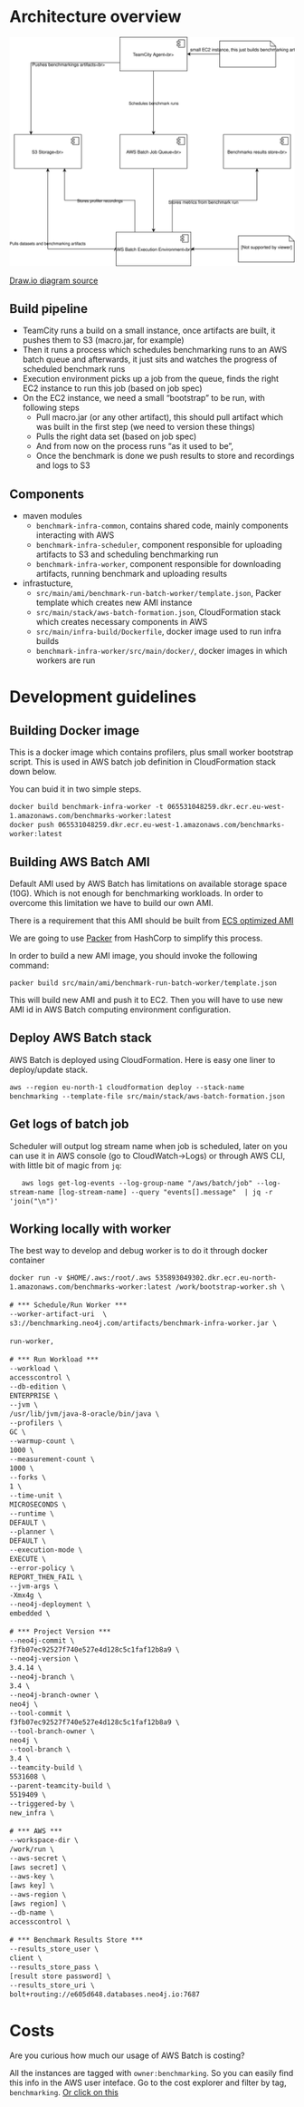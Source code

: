 # Architecture overview

![Benchmarking infrastructure overview](benchmarking-infrastrcture.svg)

[Draw.io diagram source](https://www.draw.io/?page-id=d8cSnnHiEe-P8-4SL6Jb&scale=auto#G1Z5smRPEfWNSEWeidfOiFIAJdWb6HpEZg)

## Build pipeline

* TeamCity runs a build on a small instance, once artifacts are built, it pushes them to S3 (macro.jar, for example)
* Then it runs a process which schedules benchmarking runs to an AWS batch queue and afterwards, it just sits and watches the progress of scheduled benchmark runs
* Execution environment picks up a job from the queue, finds the right EC2 instance to run this job (based on job spec)
* On the EC2 instance, we need a small “bootstrap” to be run, with following steps
    * Pull macro.jar (or any other artifact), this should pull artifact which was built in the first step (we need to version these things)
    * Pulls the right data set (based on  job spec)
    * And from now on the process runs “as it used to be”,
    * Once the benchmark is done we push results to store and recordings and logs to S3

## Components

* maven modules
    * `benchmark-infra-common`, contains shared code, mainly components interacting with AWS
    * `benchmark-infra-scheduler`, component responsible for uploading artifacts to S3 and scheduling benchmarking run
    * `benchmark-infra-worker`, component responsible for downloading artifacts, running benchmark and uploading results
* infrastucture,
    * `src/main/ami/benchmark-run-batch-worker/template.json`, Packer template which creates new AMI instance
    * `src/main/stack/aws-batch-formation.json`, CloudFormation stack which creates necessary components in AWS
    * `src/main/infra-build/Dockerfile`, docker image used to run infra builds
    * `benchmark-infra-worker/src/main/docker/`, docker images in which workers are run

# Development guidelines

## Building Docker image

This is a docker image which contains profilers, plus small worker bootstrap
script. This is used in AWS batch job definition in CloudFormation stack down
below.

You can buid it in two simple steps.

	docker build benchmark-infra-worker -t 065531048259.dkr.ecr.eu-west-1.amazonaws.com/benchmarks-worker:latest
	docker push 065531048259.dkr.ecr.eu-west-1.amazonaws.com/benchmarks-worker:latest

## Building AWS Batch AMI

Default AMI used by AWS Batch has limitations on available storage space (10G).
Which is not enough for benchmarking workloads. In order to overcome this limitation we
have to build our own AMI.

There is a requirement that this AMI should be built from
[ECS optimized AMI](https://docs.aws.amazon.com/AmazonECS/latest/developerguide/ecs-optimized_AMI.html)

We are going to use [Packer](https://www.packer.io/) from HashCorp to simplify this process.

In order to build a new AMI image, you should invoke the following command:

	packer build src/main/ami/benchmark-run-batch-worker/template.json

This will build new AMI and push it to EC2. Then you will have to use new AMI id
in AWS Batch computing environment configuration.

## Deploy AWS Batch stack

AWS Batch is deployed using CloudFormation. Here is easy one liner to deploy/update stack.

	aws --region eu-north-1 cloudformation deploy --stack-name benchmarking --template-file src/main/stack/aws-batch-formation.json

## Get logs of batch job

Scheduler will output log stream name when job is scheduled, later on you can use it
in AWS console (go to CloudWatch->Logs) or through AWS CLI, with little bit of
magic from `jq`:

       aws logs get-log-events --log-group-name "/aws/batch/job" --log-stream-name [log-stream-name] --query "events[].message"  | jq -r 'join("\n")'

## Working locally with worker

The best way to develop and debug worker is to do it through docker container

	docker run -v $HOME/.aws:/root/.aws 535893049302.dkr.ecr.eu-north-1.amazonaws.com/benchmarks-worker:latest /work/bootstrap-worker.sh \

    # *** Schedule/Run Worker ***
    --worker-artifact-uri  \
    s3://benchmarking.neo4j.com/artifacts/benchmark-infra-worker.jar \

    run-worker,
    
    # *** Run Workload ***    
    --workload \
    accesscontrol \
    --db-edition \
    ENTERPRISE \
    --jvm \
    /usr/lib/jvm/java-8-oracle/bin/java \
    --profilers \
    GC \
    --warmup-count \
    1000 \
    --measurement-count \
    1000 \
    --forks \
    1 \
    --time-unit \
    MICROSECONDS \
    --runtime \
    DEFAULT \
    --planner \
    DEFAULT \
    --execution-mode \
    EXECUTE \
    --error-policy \
    REPORT_THEN_FAIL \
    --jvm-args \
    -Xmx4g \
    --neo4j-deployment \
    embedded \
    
    # *** Project Version ***
    --neo4j-commit \
    f3fb07ec92527f740e527e4d128c5c1faf12b8a9 \
    --neo4j-version \
    3.4.14 \
    --neo4j-branch \
    3.4 \
    --neo4j-branch-owner \
    neo4j \
    --tool-commit \
    f3fb07ec92527f740e527e4d128c5c1faf12b8a9 \
    --tool-branch-owner \
    neo4j \
    --tool-branch \
    3.4 \
    --teamcity-build \
    5531608 \
    --parent-teamcity-build \
    5519409 \
    --triggered-by \
    new_infra \

    # *** AWS ***
    --workspace-dir \
    /work/run \
    --aws-secret \
    [aws secret] \
    --aws-key \
    [aws key] \
    --aws-region \
    [aws region] \
    --db-name \
    accesscontrol \

    # *** Benchmark Results Store ***
    --results_store_user \
    client \
    --results_store_pass \
    [result store password] \
    --results_store_uri \
    bolt+routing://e605d648.databases.neo4j.io:7687

# Costs

Are you curious how much our usage of AWS Batch is costing?

All the instances are tagged with `owner:benchmarking`. So you can easily find this info in the AWS user inteface. 
Go to the cost explorer and filter by tag, `benchmarking`. 
[Or click on this](https://console.aws.amazon.com/cost-reports/home?region=eu-north-1#/custom?groupBy=None&hasBlended=false&hasAmortized=false&excludeDiscounts=true&excludeTaggedResources=false&timeRangeOption=Last7Days&granularity=Daily&reportName=&reportType=CostUsage&isTemplate=true&filter=%5B%7B%22dimension%22:%22TagKeyValue%22,%22values%22:null,%22include%22:true,%22children%22:%5B%7B%22dimension%22:%22owner%22,%22values%22:%5B%22benchmarking%22%5D,%22include%22:true,%22children%22:null%7D%5D%7D%5D&chartStyle=Group&forecastTimeRangeOption=None&usageAs=usageQuantity)
